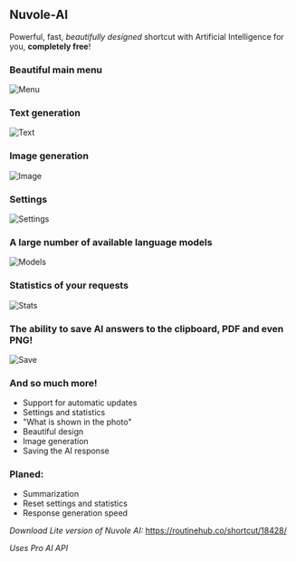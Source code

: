 ## Nuvole-AI
Powerful, fast, _beautifully designed_ shortcut with Artificial Intelligence for you, **completely free**!
### Beautiful main menu
![Menu](https://i.imgur.com/eHV4HNo.jpeg)

### Text generation
![Text](https://i.imgur.com/KX6VY4Z.jpeg)

### Image generation
![Image](https://i.imgur.com/SfgMwVU.jpeg)

### Settings
![Settings](https://i.imgur.com/5bwOGRd.jpeg)

### A large number of available language models
![Models](https://i.imgur.com/EBsiatI.jpeg)

### Statistics of your requests
![Stats](https://i.imgur.com/yuTO3u6.jpeg)

### The ability to save AI answers to the clipboard, PDF and even PNG!
![Save](https://i.imgur.com/0SVH6tB.jpeg)

### And so much more!

* Support for automatic updates
* Settings and statistics
* "What is shown in the photo"
* Beautiful design
* Image generation
* Saving the AI response

### Planed:
* Summarization
* Reset settings and statistics
* Response generation speed 

_Download Lite version of Nuvole AI:_
https://routinehub.co/shortcut/18428/

_Uses Pro AI API_